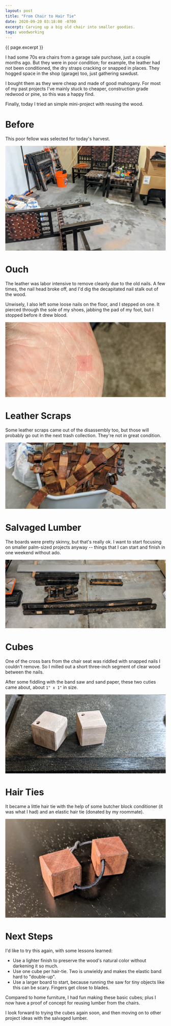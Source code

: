 ```yaml
---
layout: post
title: "From Chair to Hair Tie"
date: 2020-09-20 03:18:00 -0700
excerpt: Carving up a big old chair into smaller goodies.
tags: woodworking
---
```


<span class='tagline'>{{ page.excerpt }}</span>

I had some 70s era chairs from a garage sale purchase, just a couple months ago. But they were in poor condition; for example, the leather had not been conditioned, the dry straps cracking or snapped in places. They hogged space in the shop (garage) too, just gathering sawdust. 

I bought them as they were cheap and made of good mahogany. For most of my past projects I've mainly stuck to cheaper, construction grade redwood or pine, so this was a happy find. 

Finally, today I tried an simple mini-project with reusing the wood.

# Before

This poor fellow was selected for today's harvest.

<img src="/assets/img/chair-tie/chairs.jpg"/>

# Ouch

The leather was labor intensive to remove cleanly due to the old nails. A few times, the nail head broke off, and I'd dig the decapitated nail stalk out of the wood. 

Unwisely, I also left some loose nails on the floor, and I stepped on one. It pierced through the sole of my shoes, jabbing the pad of my foot, but I stopped before it drew blood. 

<img src="/assets/img/chair-tie/foot.jpg"/>

# Leather Scraps

Some leather scraps came out of the disassembly too, but those will probably go out in the next trash collection. They're not in great condition.

<img src="/assets/img/chair-tie/leather-scraps.jpg"/>

# Salvaged Lumber

The boards were pretty skinny, but that's really ok. I want to start focusing on smaller palm-sized projects anyway -- things that I can start and finish in one weekend without ado.

<img src="/assets/img/chair-tie/chopped-chairs.jpg"/>

# Cubes

One of the cross bars from the chair seat was riddled with snapped nails I couldn't remove. So I milled out a short three-inch segment of clear wood between the nails.

After some fiddling with the band saw and sand paper, these two cuties came about, about `1" x 1"` in size.

<img src="/assets/img/chair-tie/cubes.jpg"/>

# Hair Ties

It became a little hair tie with the help of some butcher block conditioner (it was what I had) and an elastic hair tie (donated by my roommate).

<img src="/assets/img/chair-tie/hair-tie.jpg"/>

# Next Steps

I'd like to try this again, with some lessons learned:

- Use a lighter finish to preserve the wood's natural color without darkening it so much.
- Use one cube per hair-tie. Two is unwieldy and makes the elastic band hard to "double-up".
- Use a larger board to start, because running the saw for tiny objects like this can be scary. Fingers get close to blades.

Compared to home furniture, I had fun making these basic cubes; plus I now have a proof of concept for reusing lumber from the chairs.

I look forward to trying the cubes again soon, and then moving on to other project ideas with the salvaged lumber.
